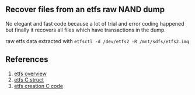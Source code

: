 ## Recover files from an etfs raw NAND dump

No elegant and fast code because a lot of trial and error coding happened but finally it recovers all files which have transactions in the dump.

raw etfs data extracted with `etfsctl -d /dev/etfs2 -R /mnt/sdfs/etfs2.img`

## References
1. [etfs overview](http://qnx.symmetry.com.au/resources/whitepapers/qnx_flash_memory_for_embedded_paper_RIM_MC411.65.pdf)
2. [etfs C struct](https://github.com/ubyyj/qnx660/blob/bac16ebb4f22ee2ed53f9a058ae68902333e9713/target/qnx6/usr/include/fs/etfs.h)
3. [etfs creation C code](https://github.com/vocho/openqnx/blob/master/trunk/utils/m/mkxfs/mkxfs/mk_et_fsys.c)

